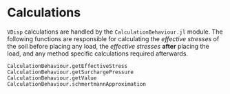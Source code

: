 # Calculations

`VDisp` calculations are handled by the `CalculationBehaviour.jl` module. The following functions are responsible for calculating the *effective stresses* of the soil before placing any load, the *effective stresses* **after** placing the load, and any method specific calculations required afterwards.

```@docs
CalculationBehaviour.getEffectiveStress
CalculationBehaviour.getSurchargePressure
CalculationBehaviour.getValue
CalculationBehaviour.schmertmannApproximation
```
